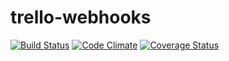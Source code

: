 # trello-webhooks

[![Build Status](https://travis-ci.org/Larusso/trello-webhooks.svg?branch=develop)](https://travis-ci.org/Larusso/trello-webhooks) [![Code Climate](https://codeclimate.com/github/Larusso/trello-webhooks/badges/gpa.svg)](https://codeclimate.com/github/Larusso/trello-webhooks) [![Coverage Status](https://coveralls.io/repos/Larusso/trello-webhooks/badge.svg?branch=coveralls_test)](https://coveralls.io/r/Larusso/trello-webhooks?branch=coveralls_test)